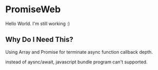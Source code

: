 # PromiseWeb

Hello World.
I'm still working :)

## Why Do I Need This?

Using Array and Promise for terminate async function callback depth.

instead of aysnc/await, javascript bundle program can't supported.
